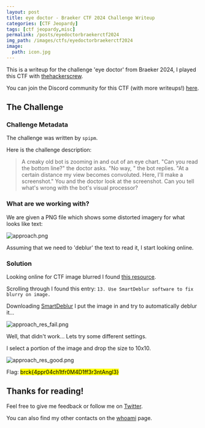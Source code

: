 ```yaml
---
layout: post
title: eye doctor - Braeker CTF 2024 Challenge Writeup
categories: [CTF Jeopardy]
tags: [ctf jeopardy,misc]
permalink: /posts/eyedoctorbraekerctf2024
img_path: /images/ctfs/eyedoctorbraekerctf2024
image:
  path: icon.jpg
---
```


This is a writeup for the challenge 'eye doctor' from Braeker 2024, I played this CTF with [thehackerscrew](http://www.thehackerscrew.team/).

You can join the Discord community for this CTF (with more writeups!) [here](https://discord.gg/txANaaygJe).

## The Challenge

### Challenge Metadata

The challenge was written by `spipm`.

Here is the challenge description:

> A creaky old bot is zooming in and out of an eye chart. "Can you read the bottom line?" the doctor asks. "No way, " the bot replies. "At a certain distance my view becomes convoluted. Here, I'll make a screenshot." You and the doctor look at the screenshot. Can you tell what's wrong with the bot's visual processor?


### What are we working with?

We are given a PNG file which shows some distorted imagery for what looks like text:

![approach.png](approach.png)

Assuming that we need to 'deblur' the text to read it, I start looking online.

### Solution

Looking online for CTF image blurred I found [this resource](https://fareedfauzi.gitbook.io/ctf-playbook/steganography).

Scrolling through I found this entry: `13. Use SmartDeblur software to fix blurry on image.`

Downloading [SmartDeblur](http://smartdeblur.net/) I put the image in and try to automatically deblur it...

![approach_res_fail.png](approach_res_fail.png)

Well, that didn't work... Lets try some different settings.

I select a portion of the image and drop the size to 10x10.

![approach_res_good.png](approach_res_good.png)

Flag: <mark>brck{4ppr04ch1tfr0M4D1ff3r3ntAngl3}</mark>


## Thanks for reading!
Feel free to give me feedback or follow me on [Twitter](https://twitter.com/sealldev).

You can also find my other contacts on the [whoami](../about) page.

